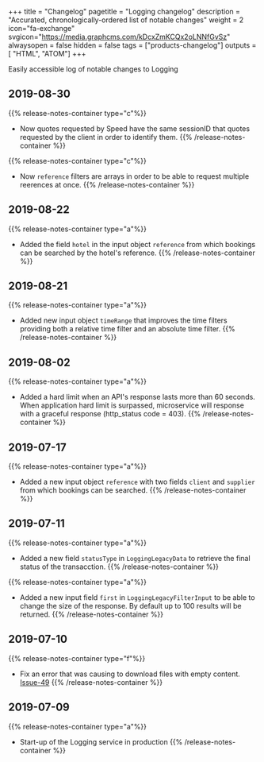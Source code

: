 +++
title = "Changelog"
pagetitle = "Logging changelog"
description = "Accurated, chronologically-ordered list of notable changes"
weight = 2
icon="fa-exchange"
svgicon="https://media.graphcms.com/kDcxZmKCQx2oLNNfGvSz"
alwaysopen = false
hidden = false
tags = ["products-changelog"]
outputs = [ "HTML", "ATOM"]
+++

Easily accessible log of notable changes to Logging


## 2019-08-30
{{% release-notes-container type="c"%}}
- Now quotes requested by Speed have the same sessionID that quotes requested by the client in order to identify them.
{{% /release-notes-container %}}

{{% release-notes-container type="c"%}}
- Now `reference` filters are arrays in order to be able to request multiple reerences at once.
{{% /release-notes-container %}}

## 2019-08-22
{{% release-notes-container type="a"%}}
- Added the field `hotel` in the input object `reference` from which bookings can be searched by the hotel's reference.
{{% /release-notes-container %}}

## 2019-08-21
{{% release-notes-container type="a"%}}
- Added new input object `timeRange` that improves the time filters providing both a relative time filter and an absolute time filter.
{{% /release-notes-container %}}

## 2019-08-02
{{% release-notes-container type="a"%}}
- Added a hard limit when an API's response lasts more than 60 seconds. When application hard limit is surpassed, microservice will response with a graceful response (http_status code = 403).
{{% /release-notes-container %}}

## 2019-07-17
{{% release-notes-container type="a"%}}
- Added a new input object `reference` with two fields `client` and `supplier` from which bookings can be searched.
{{% /release-notes-container %}}

## 2019-07-11
{{% release-notes-container type="a"%}}
- Added a new field `statusType` in `LoggingLegacyData` to retrieve the final status of the transacction.
{{% /release-notes-container %}}

{{% release-notes-container type="a"%}}
- Added a new input field `first` in `LoggingLegacyFilterInput` to be able to change the size of the response. By default up to 100 results will be returned.
{{% /release-notes-container %}}

## 2019-07-10
{{% release-notes-container type="f"%}}
- Fix an error that was causing to download files with empty content. [Issue-49](https://github.com/travelgateX/Issue-tracker/issues/49)
{{% /release-notes-container %}}

## 2019-07-09
{{% release-notes-container type="a"%}}
- Start-up of the Logging service in production
{{% /release-notes-container %}}